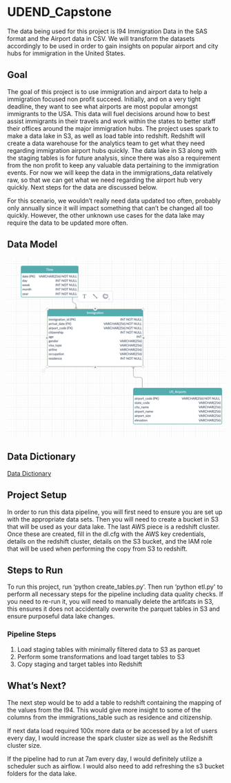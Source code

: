 # UDEND_Capstone

The data being used for this project is I94 Immigration Data in the SAS format and the Airport data in CSV. We will transform the datasets accordingly to be used in order to gain insights on popular airport and city hubs for immigration in the United States. 

## Goal
The goal of this project is to use immigration and airport data to help a immigration focused non profit succeed. Initially, and on a very tight deadline, they want to see what airports are most popular amongst immigrants to the USA. This data will fuel decisions around how to best assist immigrants in their travels and work within the states to better staff their offices around the major immigration hubs. The project uses spark to make a data lake in S3, as well as load table into redshift. Redshift will create a data warehouse for the analytics team to get what they need regarding immigration airport hubs quickly. The data lake in S3 along with the staging tables is for future analysis, since there was also a requirement from the non profit to keep any valuable data pertaining to the immigration events. For now we will keep the data in the immigrations_data relatively raw, so that we can get what we need regarding the airport hub very quickly. Next steps for the data are discussed below.

For this scenario, we wouldn’t really need data updated too often, probably only annually since it will impact something that can’t be changed all too quickly. However, the other unknown use cases for the data lake may require the data to be updated more often. 

## Data Model
![Alt text](data_model_udend_capstone.png?raw=true)

## Data Dictionary
[Data Dictionary](DataDictionary.pdf?raw=true)

## Project Setup
In order to run this data pipeline, you will first need to ensure you are set up with the appropriate data sets. Then you will need to create a bucket in S3 that will be used as your data lake. The last AWS piece is a redshift cluster. Once these are created, fill in the dl.cfg with the AWS key credentials, details on the redshift cluster, details on the S3 bucket, and the IAM role that will be used when performing the copy from S3 to redshift.

## Steps to Run
To run this project, run ‘python create_tables.py’. Then run ‘python etl.py' to perform all necessary steps for the pipeline including data quality checks. If you need to re-run it, you will need to manually delete the artifcats in S3, this ensures it does not accidentally overwrite the parquet tables in S3 and ensure purposeful data lake changes.
### Pipeline Steps
1. Load staging tables with minimally filtered data to S3 as parquet
2. Perform some transformations and load target tables to S3
3. Copy staging and target tables into Redshift


## What’s Next?
The next step would be to add a table to redshift containing the mapping of the values from the I94. This would give more insight to some of the columns from the immigrations_table such as residence and citizenship. 

If next data load required 100x more data or be accessed by a lot of users every day, I would increase the spark cluster size as well as the Redshift cluster size.

If the pipeline had to run at 7am every day, I would definitely utilize a scheduler such as airflow. I would also need to add refreshing the s3 bucket folders for the data lake.
